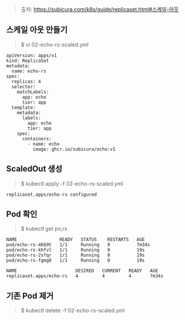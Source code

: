 > 출처: https://subicura.com/k8s/guide/replicaset.html#스케일-아웃

## 스케일 아웃 만들기

> $ vi 02-echo-rs-scaled.yml
```
apiVersion: apps/v1
kind: ReplicaSet
metadata:
  name: echo-rs
spec:
  replicas: 4
  selector:
    matchLabels:
      app: echo
      tier: app
  template:
    metadata:
      labels:
        app: echo
        tier: app
    spec:
      containers:
        - name: echo
          image: ghcr.io/subicura/echo:v1
```

## ScaledOut 생성

> $ kubectl apply -f 02-echo-rs-scaled.yml
```
replicaset.apps/echo-rs configured
```

## Pod 확인

> $ kubectl get po,rs
```
NAME                READY   STATUS    RESTARTS   AGE
pod/echo-rs-4669t   1/1     Running   0          7m34s
pod/echo-rs-khfvl   1/1     Running   0          19s
pod/echo-rs-2sfqr   1/1     Running   0          19s
pod/echo-rs-fgmg8   1/1     Running   0          19s

NAME                      DESIRED   CURRENT   READY   AGE
replicaset.apps/echo-rs   4         4         4       7m34s
```

## 기존 Pod 제거

> $ kubectl delete -f 02-echo-rs-scaled.yml